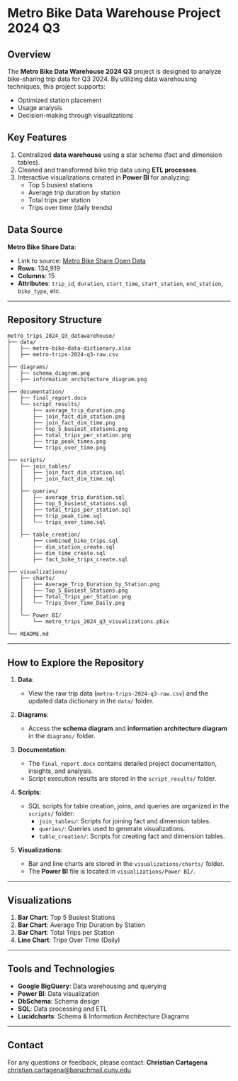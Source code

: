 
# Metro Bike Data Warehouse Project 2024 Q3

## Overview
The **Metro Bike Data Warehouse 2024 Q3** project is designed to analyze bike-sharing trip data for Q3 2024. By utilizing data warehousing techniques, this project supports:
- Optimized station placement
- Usage analysis
- Decision-making through visualizations

## Key Features
1. Centralized **data warehouse** using a star schema (fact and dimension tables).
2. Cleaned and transformed bike trip data using **ETL processes**.
3. Interactive visualizations created in **Power BI** for analyzing:
   - Top 5 busiest stations
   - Average trip duration by station
   - Total trips per station
   - Trips over time (daily trends)

## Data Source
**Metro Bike Share Data**:
- Link to source: [Metro Bike Share Open Data](https://bikeshare.metro.net/about/data/)
- **Rows**: 134,919
- **Columns**: 15
- **Attributes**: `trip_id`, `duration`, `start_time`, `start_station`, `end_station`, `bike_type`, etc.

---

## Repository Structure

```
metro_trips_2024_Q3_datawarehouse/
├── data/
│   ├── metro-bike-data-dictionary.xlsx
│   ├── metro-trips-2024-q3-raw.csv
│
├── diagrams/
│   ├── schema_diagram.png
│   ├── information_architecture_diagram.png
│
├── documentation/
│   ├── final_report.docx
│   └── script_results/
│       ├── average_trip_duration.png
│       ├── join_fact_dim_station.png
│       ├── join_fact_dim_time.png
│       ├── top_5_busiest_stations.png
│       ├── total_trips_per_station.png
│       ├── trip_peak_times.png
│       └── trips_over_time.png
│
├── scripts/
│   ├── join_tables/
│   │   ├── join_fact_dim_station.sql
│   │   ├── join_fact_dim_time.sql
│   │
│   ├── queries/
│   │   ├── average_trip_duration.sql
│   │   ├── top_5_busiest_stations.sql
│   │   ├── total_trips_per_station.sql
│   │   ├── trip_peak_time.sql
│   │   └── trips_over_time.sql
│   │
│   ├── table_creation/
│       ├── combined_bike_trips.sql
│       ├── dim_station_create.sql
│       ├── dim_time_create.sql
│       ├── fact_bike_trips_create.sql
│
├── visualizations/
│   ├── charts/
│   │   ├── Average_Trip_Duration_by_Station.png
│   │   ├── Top_5_Busiest_Stations.png
│   │   ├── Total_Trips_per_Station.png
│   │   └── Trips_Over_Time_Daily.png
│   │
│   └── Power BI/
│       └── metro_trips_2024_q3_visualizations.pbix
│
└── README.md
```

---

## How to Explore the Repository
1. **Data**:
   - View the raw trip data (`metro-trips-2024-q3-raw.csv`) and the updated data dictionary in the `data/` folder.

2. **Diagrams**:
   - Access the **schema diagram** and **information architecture diagram** in the `diagrams/` folder.

3. **Documentation**:
   - The `final_report.docx` contains detailed project documentation, insights, and analysis.
   - Script execution results are stored in the `script_results/` folder.

4. **Scripts**:
   - SQL scripts for table creation, joins, and queries are organized in the `scripts/` folder:
     - `join_tables/`: Scripts for joining fact and dimension tables.
     - `queries/`: Queries used to generate visualizations.
     - `table_creation/`: Scripts for creating fact and dimension tables.

5. **Visualizations**:
   - Bar and line charts are stored in the `visualizations/charts/` folder.
   - The **Power BI** file is located in `visualizations/Power BI/`.

---

## Visualizations
1. **Bar Chart**: Top 5 Busiest Stations
2. **Bar Chart**: Average Trip Duration by Station
3. **Bar Chart**: Total Trips per Station
4. **Line Chart**: Trips Over Time (Daily)

---

## Tools and Technologies
- **Google BigQuery**: Data warehousing and querying
- **Power BI**: Data visualization
- **DbSchema**: Schema design
- **SQL**: Data processing and ETL
- **Lucidcharts**: Schema & Information Architecture Diagrams

---

## Contact
For any questions or feedback, please contact:
**Christian Cartagena**  
[christian.cartagena@baruchmail.cuny.edu](mailto:christian.cartagena@baruchmail.cuny.edu)
